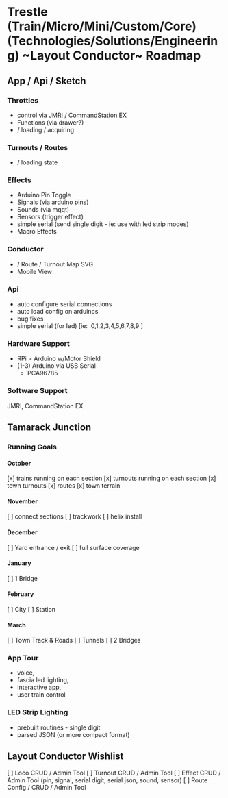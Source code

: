 # Trestle (Train/Micro/Mini/Custom/Core) (Technologies/Solutions/Engineering) ~Layout Conductor~ Roadmap

## App / Api / Sketch

### Throttles

- control via JMRI / CommandStation EX
- Functions (via drawer?)
- / loading / acquiring

### Turnouts / Routes

- / loading state

### Effects

- Arduino Pin Toggle
- Signals (via arduino pins)
- Sounds (via mqqt)
- Sensors (trigger effect)
- simple serial (send single digit - ie: use with led strip modes)
- Macro Effects

### Conductor

- / Route / Turnout Map SVG
- Mobile View

### Api
- auto configure serial connections
- auto load config on arduinos
- bug fixes
- simple serial (for led) [ie: :0,1,2,3,4,5,6,7,8,9:]

### Hardware Support
- RPi > Arduino w/Motor Shield
- (1-3) Arduino via USB Serial
    - PCA96785


### Software Support
JMRI, CommandStation EX

## Tamarack Junction

### Running Goals

#### October
[x] trains running on each section
[x] turnouts running on each section
[x] town turnouts
[x] routes
[x] town terrain

#### November
[ ] connect sections
[ ] trackwork
[ ] helix install

#### December
[ ] Yard entrance / exit
[ ] full surface coverage

#### January
[ ] 1 Bridge

#### February
[ ] City
[ ] Station

#### March
[ ] Town Track & Roads
[ ] Tunnels
[ ] 2 Bridges

### App Tour

- voice, 
- fascia led lighting, 
- interactive app, 
- user train control

### LED Strip Lighting

- prebuilt routines - single digit
- parsed JSON (or more compact format)

## Layout Conductor Wishlist
[ ] Loco CRUD / Admin Tool
[ ] Turnout CRUD / Admin Tool
[ ] Effect CRUD / Admin Tool (pin, signal, serial digit, serial json, sound, sensor)
[ ] Route Config / CRUD / Admin Tool